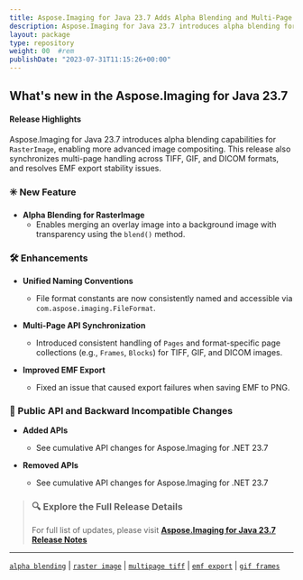```yaml
---
title: Aspose.Imaging for Java 23.7 Adds Alpha Blending and Multi-Page Sync
description: Aspose.Imaging for Java 23.7 introduces alpha blending for raster images, improves EMF export, and synchronizes multi-page image APIs.
layout: package
type: repository
weight: 00	#rem
publishDate: "2023-07-31T11:15:26+00:00"
---
```


## What's new in the Aspose.Imaging for Java 23.7

#### Release Highlights

Aspose.Imaging for Java 23.7 introduces alpha blending capabilities for `RasterImage`, enabling more advanced image compositing. This release also synchronizes multi-page handling across TIFF, GIF, and DICOM formats, and resolves EMF export stability issues.

### ✳️ New Feature

- **Alpha Blending for RasterImage**
  - Enables merging an overlay image into a background image with transparency using the `blend()` method.

### 🛠 Enhancements

- **Unified Naming Conventions**
  - File format constants are now consistently named and accessible via `com.aspose.imaging.FileFormat`.

- **Multi-Page API Synchronization**
  - Introduced consistent handling of `Pages` and format-specific page collections (e.g., `Frames`, `Blocks`) for TIFF, GIF, and DICOM images.

- **Improved EMF Export**
  - Fixed an issue that caused export failures when saving EMF to PNG.

### 🔄 Public API and Backward Incompatible Changes

- **Added APIs**
  - See cumulative API changes for Aspose.Imaging for .NET 23.7

- **Removed APIs**
  - See cumulative API changes for Aspose.Imaging for .NET 23.7

> ### 🔍 Explore the Full Release Details
>
> For full list of updates, please visit **[Aspose.Imaging for Java 23.7 Release Notes](https://releases.aspose.com/imaging/java/release-notes/2023/aspose-imaging-for-java-23-7-release-notes/)**

---

[`alpha blending`](https://search.aspose.com/q/alpha-blending.html) | [`raster image`](https://search.aspose.com/q/raster-image.html) | [`multipage tiff`](https://search.aspose.com/q/multipage-tiff.html) | [`emf export`](https://search.aspose.com/q/emf-export.html) | [`gif frames`](https://search.aspose.com/q/gif-frames.html)
